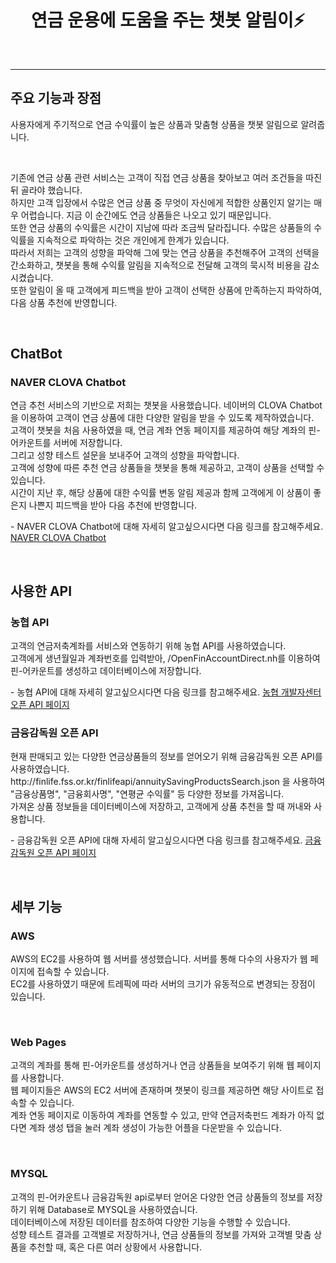 <h1 align="center">
연금 운용에 도움을 주는 챗봇 알림이⚡
</h1>
<p align="center">

</p>
<br>
<div align="center">
    
</div>

<hr>

<h2> 주요 기능과 장점 </h2>
<p>사용자에게 주기적으로 연금 수익률이 높은 상품과 맞춤형 상품을 챗봇 알림으로 알려줍니다.</p><br/>
<p align = "center"></p>
<p>기존에 연금 상품 관련 서비스는 고객이 직접 연금 상품을 찾아보고 여러 조건들을 따진 뒤 골라야 했습니다.<br/>
    하지만 고객 입장에서 수많은 연금 상품 중 무엇이 자신에게 적합한 상품인지 알기는 매우 어렵습니다. 지금 이 순간에도 연금 상품들은 나오고 있기 때문입니다.<br/>
    또한 연금 상품의 수익률은 시간이 지남에 따라 조금씩 달라집니다. 수많은 상품들의 수익률을 지속적으로 파악하는 것은 개인에게 한계가 있습니다.<br/>
    따라서 저희는 고객의 성향을 파악해 그에 맞는 연금 상품을 추천해주어 고객의 선택을 간소화하고, 챗봇을 통해 수익률 알림을 지속적으로 전달해 고객의 묵시적 비용을 감소시켰습니다.<br/>
    또한 알림이 올 때 고객에게 피드백을 받아 고객이 선택한 상품에 만족하는지 파악하여, 다음 상품 추천에 반영합니다.<br/>
</p><br/>


<h2> ChatBot </h2>
<h3> NAVER CLOVA Chatbot </h3>
<p>연금 추천 서비스의 기반으로 저희는 챗봇을 사용했습니다. 네이버의 CLOVA Chatbot을 이용하여 고객이 연금 상품에 대한 다양한 알림을 받을 수 있도록 제작하였습니다.<br/>
    고객이 챗봇을 처음 사용하였을 때, 연금 계좌 연동 페이지를 제공하여 해당 계좌의 핀-어카운트를 서버에 저장합니다.<br/>
    그리고 성향 테스트 설문을 보내주어 고객의 성향을 파악합니다.<br/>
    고객에 성향에 따른 추천 연금 상품들을 챗봇을 통해 제공하고, 고객이 상품을 선택할 수 있습니다.<br/>
    시간이 지난 후, 해당 상품에 대한 수익률 변동 알림 제공과 함께 고객에게 이 상품이 좋은지 나쁜지 피드백을 받아 다음 추천에 반영합니다.
</p>
<p> - NAVER CLOVA Chatbot에 대해 자세히 알고싶으시다면 다음 링크를 참고해주세요. <a href = "https://www.ncloud.com/product/aiService/chatbot"> NAVER CLOVA Chatbot</a></p><br/>


<h2> 사용한 API </h2>
<h3> 농협 API </h3>
<p>고객의 연금저축계좌를 서비스와 연동하기 위해 농협 API를 사용하였습니다.<br/>
    고객에게 생년월일과 계좌번호를 입력받아, /OpenFinAccountDirect.nh를 이용하여 핀-어카운트를 생성하고 데이터베이스에 저장합니다.
</p>
<p> - 농협 API에 대해 자세히 알고싶으시다면 다음 링크를 참고해주세요. <a href = "https://developers.nonghyup.com/service/SE_1010"> 농협 개발자센터 오픈 API 페이지</a></p>

<h3> 금융감독원 오픈 API </h3>
<p>현재 판매되고 있는 다양한 연금상품들의 정보를 얻어오기 위해 금융감독원 오픈 API를 사용하였습니다.<br/>
    http://finlife.fss.or.kr/finlifeapi/annuitySavingProductsSearch.json 을 사용하여 "금융상품명", "금융회사명", "연평균 수익률" 등 다양한 정보를 가져옵니다.<br/>
    가져온 상품 정보들을 데이터베이스에 저장하고, 고객에게 상품 추천을 할 때 꺼내와 사용합니다.
</p>
<p> - 금융감독원 오픈 API에 대해 자세히 알고싶으시다면 다음 링크를 참고해주세요. <a href = "http://finlife.fss.or.kr/PageLink.do?link=openapi/detail04&menuId=2000128"> 금융감독원 오픈 API 페이지</a></p><br/>


<h2> 세부 기능 </h2>
<h3> AWS </h3>
<p>AWS의 EC2를 사용하여 웹 서버를 생성했습니다. 서버를 통해 다수의 사용자가 웹 페이지에 접속할 수 있습니다.<br/>
    EC2를 사용하였기 때문에 트레픽에 따라 서버의 크기가 유동적으로 변경되는 장점이 있습니다.
</p><br/>
    
<h3> Web Pages </h3>
<p>고객의 계좌를 통해 핀-어카운트를 생성하거나 연금 상품들을 보여주기 위해 웹 페이지를 사용합니다.<br/>
    웹 페이지들은 AWS의 EC2 서버에 존재하며 챗봇이 링크를 제공하면 해당 사이트로 접속할 수 있습니다.<br/>
    계좌 연동 페이지로 이동하여 계좌를 연동할 수 있고, 만약 연금저축펀드 계좌가 아직 없다면 계좌 생성 탭을 눌러 계좌 생성이 가능한 어플을 다운받을 수 있습니다.
</p><br/>

<h3> MYSQL </h3>
<p>고객의 핀-어카운트나 금융감독원 api로부터 얻어온 다양한 연금 상품들의 정보를 저장하기 위해 Database로 MYSQL을 사용하였습니다.<br/>
    데이터베이스에 저장된 데이터를 참조하여 다양한 기능을 수행할 수 있습니다.<br/>
    성향 테스트 결과를 고객별로 저장하거나, 연금 상품들의 정보를 가져와 고객별 맞춤 상품을 추천할 때, 혹은 다른 여러 상황에서 사용합니다.
</p><br/>



